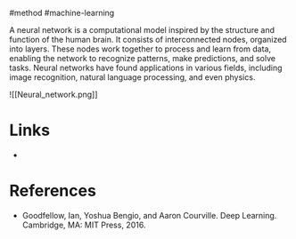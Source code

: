 #method #machine-learning

A neural network is a computational model inspired by the structure and function of the human brain. It consists of interconnected nodes, organized into layers. These nodes work together to process and learn from data, enabling the network to recognize patterns, make predictions, and solve tasks. Neural networks have found applications in various fields, including image recognition, natural language processing, and even physics. 

![[Neural_network.png]]
# Links
- 

# References
- Goodfellow, Ian, Yoshua Bengio, and Aaron Courville. Deep Learning. Cambridge, MA: MIT Press, 2016.